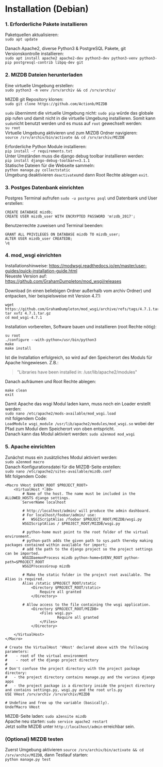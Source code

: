 # Installation (Debian) 

###  1. Erforderliche Pakete installieren

Paketquellen aktualisieren:  
`sudo apt update`

Danach Apache2, diverse Python3 & PostgreSQL Pakete, git Versionskontrolle installieren:  
`sudo apt install apache2 apache2-dev python3-dev python3-venv python3-pip postgresql-contrib libpq-dev git`


### 2. MIZDB Dateien herunterladen

Eine virtuelle Umgebung erstellen:  
`sudo python3 -m venv /srv/archiv && cd /srv/archiv/`

MIZDB git Repository klonen:  
`sudo git clone https://github.com/Actionb/MIZDB`

`sudo` übernimmt die virtuelle Umgebung nicht: `sudo pip` würde das globale pip rufen und damit nicht in die virtuelle Umgebung installieren. Somit kann `sudo`nicht benutzt werden und es muss auf `root` gewechselt werden:  
`su root`  
Virtuelle Umgebung aktivieren und zum MIZDB Ordner navigieren:  
`source /srv/archiv/bin/activate && cd /srv/archiv/MIZDB`

Erforderliche Python Module installieren:  
`pip install -r requirements.txt`  
Unter Umständen muss die django debug toolbar installieren werden:  
`pip install django-debug-toolbar==3.1.1`  
Statische Dateien für die Webseite sammeln:  
`python manage.py collectstatic`  
Umgebung deaktivieren `deactivate`und dann Root Rechte ablegen `exit`.

### 3. Postges Datenbank einrichten

Postgres Terminal aufrufen `sudo -u postgres psql` und Datenbank und User erstellen:  
```
CREATE DATABASE mizdb;
CREATE USER mizdb_user WITH ENCRYPTED PASSWORD 'm!zdb_2017';
```
Benutzerrechte zuweisen und Terminal beenden:  
```
GRANT ALL PRIVILEGES ON DATABASE mizdb TO mizdb_user;
ALTER USER mizdb_user CREATEDB;
\q
```

### 4. mod_wsgi einrichten
Installationshinweise: https://modwsgi.readthedocs.io/en/master/user-guides/quick-installation-guide.html  
Neueste Version auf: https://github.com/GrahamDumpleton/mod_wsgi/releases

Download (in einen beliebigen Ordner außerhalb vom archiv Ordner) und entpacken, hier beispielsweise mit Version 4.7.1:
```
wget https://github.com/GrahamDumpleton/mod_wsgi/archive/refs/tags/4.7.1.tar.gz
tar xvfz 4.7.1.tar.gz
cd mod_wsgi-4.7.1
```
Installation vorbereiten, Software bauen und installieren (root Rechte nötig):
```
su root
./configure --with-python=/usr/bin/python3
make
make install
```
Ist die Installation erfolgreich, so wird auf den Speicherort des Moduls für Apache hingewiesen. Z.B.:
>"Libraries have been installed in: /usr/lib/apache2/modules"  

Danach aufräumen und Root Rechte ablegen:
```
make clean
exit
```
Damit Apache das wsgi Modul laden kann, muss noch ein Loader erstellt werden:  
`sudo nano /etc/apache2/mods-available/mod_wsgi.load`  
mit folgendem Code:  
`LoadModule wsgi_module /usr/lib/apache2/modules/mod_wsgi.so` 
wobei der Pfad zum Modul dem Speicherort von oben entspricht.  
Danach kann das Modul aktiviert werden: `sudo a2enmod mod_wsgi`

### 5. Apache einrichten

Zunächst muss ein zusätzliches Modul aktiviert werden:  
`sudo a2enmod macro`  
Danach Konfigurationsdatei für die MIZDB-Seite erstellen:  
`sudo nano /etc/apache2/sites-available/mizdb.conf`  
Mit folgendem Code:  
```
<Macro VHost $VENV_ROOT $PROJECT_ROOT>
	<VirtualHost *:80>  
		# Name of the host. The name must be included in the ALLOWED_HOSTS django settings.
		ServerName localhost
	
		# http://localhost/admin/ will produce the admin dashboard.
		# For localhost/foobar/admin/ use:
		# 	WSGIScriptAlias /foobar $PROJECT_ROOT/MIZDB/wsgi.py
 		WSGIScriptAlias / $PROJECT_ROOT/MIZDB/wsgi.py

 		# python-home must point to the root folder of the virtual environment.
 		# python-path adds the given path to sys.path thereby making packages contained within available for import;
 		# add the path to the django project so the project settings can be imported.
 		WSGIDaemonProcess mizdb python-home=$VENV_ROOT python-path=$PROJECT_ROOT
 		WSGIProcessGroup mizdb

 		# Make the static folder in the project root available. The Alias is required.
		Alias /static $PROJECT_ROOT/static
    		<Directory $PROJECT_ROOT/static>
        		Require all granted
    		</Directory>

		# Allow access to the file containing the wsgi application.
    		<Directory $PROJECT_ROOT/MIZDB>
        		<Files wsgi.py>
            			Require all granted
        		</Files>
    		</Directory>

	</VirtualHost>
</Macro>

# Create the VirtualHost 'VHost' declared above with the following parameters:
#	 - root of the virtual environment
#	 - root of the django project directory
#
# Don't confuse the project directory with the project package directory:
#	- the project directory contains manage.py and the various django apps
#	- the project package is a directory inside the project directory and contains settings.py, wsgi.py and the root urls.py
USE VHost /srv/archiv /srv/archiv/MIZDB

# Undefine and free up the variable (basically).
UndefMacro VHost
```

MIZDB-Seite laden: `sudo a2ensite mizdb`  
Apache neu starten: `sudo service apache2 restart`  
Jetzt sollte MIZDB unter `http://localhost/admin` erreichbar sein.

### (Optional) MIZDB testen

Zuerst Umgebung aktivieren `source /srv/archiv/bin/activate && cd /srv/archiv/MIZDB`, dann Testlauf starten:  
`python manage.py test`
